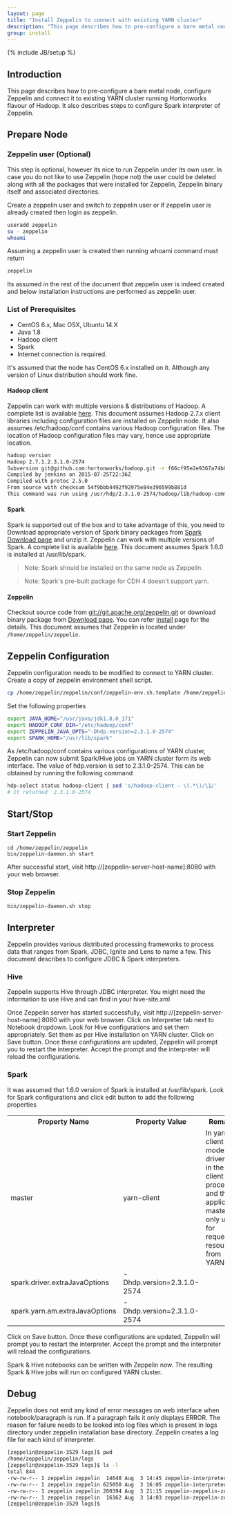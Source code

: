 ```yaml
---
layout: page
title: "Install Zeppelin to connect with existing YARN cluster"
description: "This page describes how to pre-configure a bare metal node, configure Apache Zeppelin and connect it to existing YARN cluster running Hortonworks flavour of Hadoop."
group: install
---
```

<!--
Licensed under the Apache License, Version 2.0 (the "License");
you may not use this file except in compliance with the License.
You may obtain a copy of the License at

http://www.apache.org/licenses/LICENSE-2.0

Unless required by applicable law or agreed to in writing, software
distributed under the License is distributed on an "AS IS" BASIS,
WITHOUT WARRANTIES OR CONDITIONS OF ANY KIND, either express or implied.
See the License for the specific language governing permissions and
limitations under the License.
-->
{% include JB/setup %}

## Introduction
This page describes how to pre-configure a bare metal node, configure Zeppelin and connect it to existing YARN cluster running Hortonworks flavour of Hadoop. It also describes steps to configure Spark interpreter of Zeppelin.

## Prepare Node

### Zeppelin user (Optional)
This step is optional, however its nice to run Zeppelin under its own user. In case you do not like to use Zeppelin (hope not) the user could be deleted along with all the packages that were installed for Zeppelin, Zeppelin binary itself and associated directories.

Create a zeppelin user and switch to zeppelin user or if zeppelin user is already created then login as zeppelin.

```bash
useradd zeppelin
su - zeppelin
whoami
```
Assuming a zeppelin user is created then running whoami command must return

```bash
zeppelin
```

Its assumed in the rest of the document that zeppelin user is indeed created and below installation instructions are performed as zeppelin user.

### List of Prerequisites

 * CentOS 6.x, Mac OSX, Ubuntu 14.X
 * Java 1.8
 * Hadoop client
 * Spark
 * Internet connection is required.

It's assumed that the node has CentOS 6.x installed on it. Although any version of Linux distribution should work fine.

#### Hadoop client
Zeppelin can work with multiple versions & distributions of Hadoop. A complete list is available [here](https://github.com/apache/zeppelin#build). This document assumes Hadoop 2.7.x client libraries including configuration files are installed on Zeppelin node. It also assumes /etc/hadoop/conf contains various Hadoop configuration files. The location of Hadoop configuration files may vary, hence use appropriate location.

```bash
hadoop version
Hadoop 2.7.1.2.3.1.0-2574
Subversion git@github.com:hortonworks/hadoop.git -r f66cf95e2e9367a74b0ec88b2df33458b6cff2d0
Compiled by jenkins on 2015-07-25T22:36Z
Compiled with protoc 2.5.0
From source with checksum 54f9bbb4492f92975e84e390599b881d
This command was run using /usr/hdp/2.3.1.0-2574/hadoop/lib/hadoop-common-2.7.1.2.3.1.0-2574.jar
```

#### Spark
Spark is supported out of the box and to take advantage of this, you need to Download appropriate version of Spark binary packages from [Spark Download page](http://spark.apache.org/downloads.html) and unzip it.
Zeppelin can work with multiple versions of Spark. A complete list is available [here](https://github.com/apache/zeppelin#build).
This document assumes Spark 1.6.0 is installed at /usr/lib/spark.
> Note: Spark should be installed on the same node as Zeppelin.

> Note: Spark's pre-built package for CDH 4 doesn't support yarn.

#### Zeppelin

Checkout source code from [git://git.apache.org/zeppelin.git](https://github.com/apache/zeppelin.git) or download binary package from [Download page](https://zeppelin.apache.org/download.html).
You can refer [Install](install.html) page for the details.
This document assumes that Zeppelin is located under `/home/zeppelin/zeppelin`.

## Zeppelin Configuration
Zeppelin configuration needs to be modified to connect to YARN cluster. Create a copy of zeppelin environment shell script.

```bash
cp /home/zeppelin/zeppelin/conf/zeppelin-env.sh.template /home/zeppelin/zeppelin/conf/zeppelin-env.sh
```

Set the following properties

```bash
export JAVA_HOME="/usr/java/jdk1.8.0_171"
export HADOOP_CONF_DIR="/etc/hadoop/conf"
export ZEPPELIN_JAVA_OPTS="-Dhdp.version=2.3.1.0-2574"
export SPARK_HOME="/usr/lib/spark"
```

As /etc/hadoop/conf contains various configurations of YARN cluster, Zeppelin can now submit Spark/Hive jobs on YARN cluster form its web interface. The value of hdp.version is set to 2.3.1.0-2574. This can be obtained by running the following command

```bash
hdp-select status hadoop-client | sed 's/hadoop-client - \(.*\)/\1/'
# It returned  2.3.1.0-2574
```

## Start/Stop
### Start Zeppelin

```
cd /home/zeppelin/zeppelin
bin/zeppelin-daemon.sh start
```
After successful start, visit http://[zeppelin-server-host-name]:8080 with your web browser.

### Stop Zeppelin

```
bin/zeppelin-daemon.sh stop
```

## Interpreter
Zeppelin provides various distributed processing frameworks to process data that ranges from Spark, JDBC, Ignite and Lens to name a few. This document describes to configure JDBC & Spark interpreters.

### Hive
Zeppelin supports Hive through JDBC interpreter. You might need the information to use Hive and can find in your hive-site.xml

Once Zeppelin server has started successfully, visit http://[zeppelin-server-host-name]:8080 with your web browser. Click on Interpreter tab next to Notebook dropdown. Look for Hive configurations and set them appropriately. Set them as per Hive installation on YARN cluster.
Click on Save button. Once these configurations are updated, Zeppelin will prompt you to restart the interpreter. Accept the prompt and the interpreter will reload the configurations.

### Spark
It was assumed that 1.6.0 version of Spark is installed at /usr/lib/spark. Look for Spark configurations and click edit button to add the following properties

<table class="table-configuration">
  <tr>
    <th>Property Name</th>
    <th>Property Value</th>
    <th>Remarks</th>
  </tr>
  <tr>
    <td>master</td>
    <td>yarn-client</td>
    <td>In yarn-client mode, the driver runs in the client process, and the application master is only used for requesting resources from YARN.</td>
  </tr>
  <tr>
    <td>spark.driver.extraJavaOptions</td>
    <td>-Dhdp.version=2.3.1.0-2574</td>
    <td></td>
  </tr>
  <tr>
    <td>spark.yarn.am.extraJavaOptions</td>
    <td>-Dhdp.version=2.3.1.0-2574</td>
    <td></td>
  </tr>
</table>

Click on Save button. Once these configurations are updated, Zeppelin will prompt you to restart the interpreter. Accept the prompt and the interpreter will reload the configurations.

Spark & Hive notebooks can be written with Zeppelin now. The resulting Spark & Hive jobs will run on configured YARN cluster.

## Debug
Zeppelin does not emit any kind of error messages on web interface when notebook/paragraph is run. If a paragraph fails it only displays ERROR. The reason for failure needs to be looked into log files which is present in logs directory under zeppelin installation base directory. Zeppelin creates a log file for each kind of interpreter.

```bash
[zeppelin@zeppelin-3529 logs]$ pwd
/home/zeppelin/zeppelin/logs
[zeppelin@zeppelin-3529 logs]$ ls -l
total 844
-rw-rw-r-- 1 zeppelin zeppelin  14648 Aug  3 14:45 zeppelin-interpreter-hive-zeppelin-zeppelin-3529.log
-rw-rw-r-- 1 zeppelin zeppelin 625050 Aug  3 16:05 zeppelin-interpreter-spark-zeppelin-zeppelin-3529.log
-rw-rw-r-- 1 zeppelin zeppelin 200394 Aug  3 21:15 zeppelin-zeppelin-zeppelin-3529.log
-rw-rw-r-- 1 zeppelin zeppelin  16162 Aug  3 14:03 zeppelin-zeppelin-zeppelin-3529.out
[zeppelin@zeppelin-3529 logs]$
```
